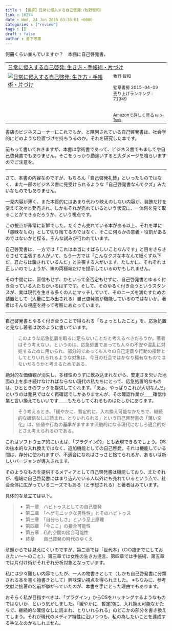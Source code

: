 ```yaml
---
title : 【書評】日常に侵入する自己啓発（牧野智和）
link : 16274
date : Wed, 24 Jun 2015 03:36:01 +0000
categories : ["review"]
tags : []
draft : false
author : 倉下忠憲
---
```


何冊くらい並んでいますか？　本棚に自己啓発書。

<table  border="0" cellpadding="5"><tr><td colspan="2"><a href="http://www.amazon.co.jp/%E6%97%A5%E5%B8%B8%E3%81%AB%E4%BE%B5%E5%85%A5%E3%81%99%E3%82%8B%E8%87%AA%E5%B7%B1%E5%95%93%E7%99%BA-%E7%94%9F%E3%81%8D%E6%96%B9%E3%83%BB%E6%89%8B%E5%B8%B3%E8%A1%93%E3%83%BB%E7%89%87%E3%81%A5%E3%81%91-%E7%89%A7%E9%87%8E-%E6%99%BA%E5%92%8C/dp/4326653930%3FSubscriptionId%3D15SMZCTB9V8NGR2TW082%26tag%3Drashita1000-22%26linkCode%3Dxm2%26camp%3D2025%26creative%3D165953%26creativeASIN%3D4326653930" target="_blank">日常に侵入する自己啓発: 生き方・手帳術・片づけ</a><img src="http://www.assoc-amazon.jp/e/ir?t=rashita1000-22&l=ur2&o=9" width="1" height="1" style="border: none;" alt="" /></td></tr><tr><td valign="top"><a href="http://www.amazon.co.jp/%E6%97%A5%E5%B8%B8%E3%81%AB%E4%BE%B5%E5%85%A5%E3%81%99%E3%82%8B%E8%87%AA%E5%B7%B1%E5%95%93%E7%99%BA-%E7%94%9F%E3%81%8D%E6%96%B9%E3%83%BB%E6%89%8B%E5%B8%B3%E8%A1%93%E3%83%BB%E7%89%87%E3%81%A5%E3%81%91-%E7%89%A7%E9%87%8E-%E6%99%BA%E5%92%8C/dp/4326653930%3FSubscriptionId%3D15SMZCTB9V8NGR2TW082%26tag%3Drashita1000-22%26linkCode%3Dxm2%26camp%3D2025%26creative%3D165953%26creativeASIN%3D4326653930" target="_blank"><img src="http://ecx.images-amazon.com/images/I/414bdEIkytL._SL160_.jpg" border="0" alt="日常に侵入する自己啓発: 生き方・手帳術・片づけ" /></a></td><td valign="top"><font size="-1">牧野 智和 <br /><br />勁草書房  2015-04-09<br />売り上げランキング : 71949<br /><br /><br /><a href="http://www.amazon.co.jp/%E6%97%A5%E5%B8%B8%E3%81%AB%E4%BE%B5%E5%85%A5%E3%81%99%E3%82%8B%E8%87%AA%E5%B7%B1%E5%95%93%E7%99%BA-%E7%94%9F%E3%81%8D%E6%96%B9%E3%83%BB%E6%89%8B%E5%B8%B3%E8%A1%93%E3%83%BB%E7%89%87%E3%81%A5%E3%81%91-%E7%89%A7%E9%87%8E-%E6%99%BA%E5%92%8C/dp/4326653930%3FSubscriptionId%3D15SMZCTB9V8NGR2TW082%26tag%3Drashita1000-22%26linkCode%3Dxm2%26camp%3D2025%26creative%3D165953%26creativeASIN%3D4326653930" target="_blank">Amazonで詳しく見る</a></font><font size="-2"> by <a href="http://www.goodpic.com/mt/aws/index.html" >G-Tools</a></font></td></tr></table>

書店のビジネスコーナーにこれでもか、と陳列されている自己啓発書は、社会学的にどのような位置づけを持ちうるのか。それを研究した本です。

前もって書いておきますが、本書は学術書であって、ビジネス書でもましてや自己啓発書でもありません。そこをうっかり勘違いすると大ダメージを喰らいますのでご注意を。

<hr />

さて、本書の内容なのですが、もちろん「自己啓発礼賛」といったものではなく、また一部のビジネス書に見受けられるような「自己啓発書なんてクズ」みたいなものでもありません。

一見内容が薄く、また本質的にはあまり代わり映えのしない内容が、装飾だけを変えて次々と発売され、しかもそれが売れているという状況に、一体何を見て取ることができるだろうか、という視点です。

この視点が非常に新鮮でした。たくさん売れている本がある以上、それを単に「愚昧なもの」として切り捨てるのではなく、そこに何らかの意義・役割があるのではないかと探る。そんな試みが行われています。

自己啓発書は、一方では「これは本当にすばらしいことなんです」と目をきらきらさせて主張する人がいて、もう一方では「こんなクズな本なんて紙くず以下だ。君たちは騙されているんだ」と主張する人がいます。たしかに、それぞれは正しいのでしょうが、棒の両極端だけを提示しているのかもしれません。

その中間には、盲信もせず、かといって全否定もせずに、自己啓発書とゆるく付き合っている人たちがいるはずです。そして、そのゆるく付き合うというスタンスが、実は現代を生きる多くの人にマッチしていて、そのニーズを満たすための装置として（大量に生み出される）自己啓発書が機能しているのではないか。著者はそんな視座を持って考察にあたっています。

<hr />

自己啓発書とゆるく付き合うことで得られる「ちょっとしたこと」を、応急処置と見なし著者は次のように書いています。

<blockquote>
このような応急処置を取るに足らないことだと考えるべきだろうか。著者はそう考えない。というのは、応急処置であっても人々の不安や混乱に対処するために用いられ、部分的であっても人々の自己定義や行動の指針としてとりいれられるような対象は、今日の社会ではかなり稀有なものではないだろうかと考えるためである。
</blockquote>

絶対的な価値観が消失し、多様性のうずに飲み込まれながら、安定さを欠いた地面の上を歩き続けなければならない現代の私たちにとって、応急処置的なものは、ひとときのフックを提供してくれます。「あぁ、やっぱりこれが大切なんだ」というのは発見ではなく再確認でしかありませんが、その確認作業が＿＿確信作業と言い換えてもいいです＿＿もたらしてくれるものはたしかにあります。

<blockquote>
そう考えるとき、「緩やかに、暫定的に、入れ換え可能なかたちで、継続的な確信なしに読まれ、とりいれられる」という自己啓発書の「薄い文化」は、価値や行為の基準がますます流動的になる現代にむしろ適合的だとさえ考えられるのである。
</blockquote>

これはソフトウェア的にいえば、「プラグイン的」とも表現できるでしょう。OSの抜本的な入れ換えではなく、追加機能としての自己啓発。それは機能している間は、存分に使われますが、不適合になればさっさと捨てられるか、あるいは新しいバージョンが導入されます。

そのようなものを提供するメディアとして自己啓発書は機能しており、またそれが、極端に自己啓発書にはまり込んでいる人以外にも売れているという点で、社会全体に広がっているニーズでもある（と予想される）と著者はみています。

具体的な章立ては以下。

<blockquote>
<ul>
<li>第一章　ハビトゥスとしての自己啓発</li>
<li>第二章　「ヘゲモニックな男性性」とそのハビトゥス</li>
<li>第三章　「自分らしさ」という至上原理</li>
<li>第四章　「今ここ」の接合可能性</li>
<li>第五章　私的空間の接合可能性</li>
<li>終章　　自己啓発の時代のゆくえ</li>
</ul>
</blockquote>

章題からでは見えにくいのですが、第二章では「世代本」（○○歳までにしておきたい〜〜のこと）、第三章では女性の生き方提言、第四章では手帳術、第五章では片付け術がそれぞれ分析対象となっています。

私には少々難しい内容でしたが、一人の物書きとして（しかも自己啓発書に分類される本を書く物書きとして）興味深い視点を得られました。
※ちなみに、参考文献に拙著の名前が挙がっていたのが、本書を手にとった理由でもあります。

おそらく私が目指すべきは、「プラグイン」からOSをハッキングするようなものではないか、という気がしました。「緩やかに、暫定的に、入れ換え可能なかたちで、継続的な確信なしに読まれ、とりいれられる」のどこかの部分を書き換えてしまう。それが現代のメディア特性に沿いつつも、私の為したいことを達成する手法なのかもしれません。